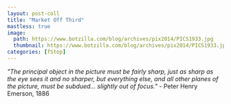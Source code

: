 ```yaml
---
layout: post-coll
title: "Market Off Third"
mastless: true
image:
  path: https://www.botzilla.com/blog/archives/pix2014/PICS1933.jpg
  thumbnail: https://www.botzilla.com/blog/archives/pix2014/PICS1933.jpg
categories: [fStop]
---
```


<p class="well"><i>"The principal object in the picture must be fairly sharp, just as sharp as the eye sees it and no sharper, but everything else, and all other planes of the picture, must be subdued... slightly out of focus."</i> - Peter Henry Emerson, 1886</p>

